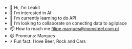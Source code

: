 - 👋 Hi, I’m Leakit
- 👀 I’m interested in AI
- 🌱 I’m currently learning to do API
- 💞️ I’m looking to collaborate on conecting data to agilplace
- 📫 How to reach me filipe.marques@momsteel.com.pt
- 😄 Pronouns: Marques
- ⚡ Fun fact: I love Beer, Rock and Cars

<!---
MOMSTEELfilipemarques/MOMSTEELfilipemarques is a ✨ special ✨ repository because its `README.md` (this file) appears on your GitHub profile.
You can click the Preview link to take a look at your changes.
--->
